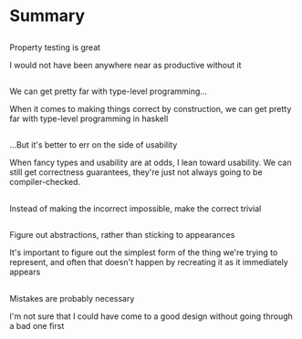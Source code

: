 # Summary

##

Property testing is great

<div class="notes">
I would not have been anywhere near as productive without it
</div>

##

We can get pretty far with type-level programming...

<div class="notes">
When it comes to making things correct by construction, we can get pretty far with type-level
programming in haskell
</div>

##

...But it's better to err on the side of usability

<div class="notes">
When fancy types and usability are at odds, I lean toward usability. We can still get
correctness guarantees, they're just not always going to be compiler-checked.
</div>

##

Instead of making the incorrect impossible, make the correct trivial

##

Figure out abstractions, rather than sticking to appearances

<div class="notes">
It's important to figure out the simplest form of the thing we're trying to represent, and
often that doesn't happen by recreating it as it immediately appears
</div>

##

Mistakes are probably necessary

<div class="notes">
I'm not sure that I could have come to a good design without going through a bad one first
</div>


